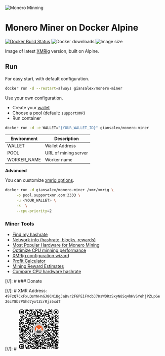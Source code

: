 ![Monero Minning](https://raw.githubusercontent.com/giansalex/monero-miner-docker/master/assets/monero-docker-isolated.png)

# Monero Miner on Docker Alpine
[![Docker Build Status](https://img.shields.io/docker/cloud/build/giansalex/monero-miner.svg)](https://hub.docker.com/r/giansalex/monero-miner/) ![Docker downloads](https://img.shields.io/docker/pulls/giansalex/monero-miner.svg?label=downloads) ![Image size](https://img.shields.io/docker/image-size/giansalex/monero-miner)

Image of latest [XMRig](https://github.com/xmrig/xmrig) version, built on Alpine.

## Run

For easy start, with default configuration.

```sh
docker run -d --restart=always giansalex/monero-miner
```

Use your own configuration.

- Create your [wallet](https://mymonero.com/)
- Choose a [pool](http://moneropools.com/) (default: `supportXMR`)
- Run container

```sh
docker run -d -e WALLET="{YOUR_WALLET_ID}" giansalex/monero-miner
```

|Environment       |     Description      |
|------------------|----------------------|
|WALLET            | Wallet Address       |
|POOL              | URL of mining server |
|WORKER_NAME       | Worker name          |

**Advanced**

You can customize [xmrig options](https://xmrig.com/docs/miner/command-line-options).
```sh
docker run -d giansalex/monero-miner /xmr/xmrig \
     -o pool.supportxmr.com:3333 \
     -u <YOUR_WALLET> \
     -k  \
     --cpu-priority=2
```

### Miner Tools
- [Find my hashrate](https://xmrig.com/benchmark)
- [Network info (hashrate, blocks, rewards)](https://bitinfocharts.com/monero/)
- [Most Popular Hardware for Monero Mining](https://monerobenchmarks.info/list.php)
- [Optimize CPU minning performance](https://www.nicehash.com/blog/post/how-to-optimize-cpu-mining-performance-for-monero-random-x)
- [XMRig configuration wizard](https://xmrig.com/wizard)
- [Profit Calculator](https://www.coincalculators.io/coin/monero)
- [Mining Reward Estimates](https://www.coinwarz.com/mining/monero/calculator)
- [Compare CPU hardware hashrate](https://monerobenchmarks.info/cpuVScpu.php)

[//]: #  ### Donate

[//]: #  XMR Address: `49FzQ7CxFxLQsYNHnGJ8CN1BgJaBvr2FGPEiFVcbJ7KsWDRzSxyN8Sq4hHVSYehjPZLpGe26cY8b7PShd7yxtZcrRjz6xdT`

[//]: #  ![](./assets/wallet-qr.png) 
